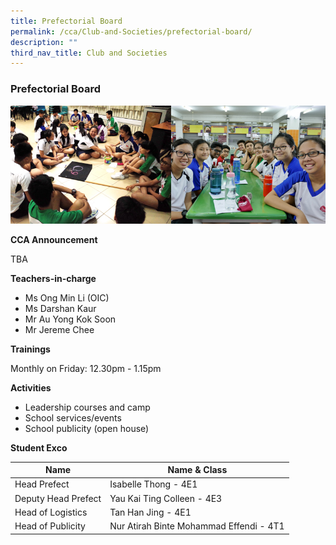 ```yaml
---
title: Prefectorial Board
permalink: /cca/Club-and-Societies/prefectorial-board/
description: ""
third_nav_title: Club and Societies
---
```

### Prefectorial Board

<img src="/images/cca6.png" style="width:90%,aligm:left">

**CCA Announcement**

TBA

**Teachers-in-charge**

*   Ms Ong Min Li (OIC)
*   Ms Darshan Kaur
*   Mr Au Yong Kok Soon
*   Mr Jereme Chee

**Trainings**

Monthly on Friday: 12.30pm - 1.15pm


**Activities**

*   Leadership courses and camp
*   School services/events
*   School publicity (open house)


**Student Exco**

| Name | Name &amp; Class | 
| -------- | -------- | 
| Head Prefect    | Isabelle Thong - 4E1     | 
| Deputy Head Prefect    | Yau Kai Ting Colleen - 4E3     | 
| Head of Logistics    | Tan Han Jing - 4E1   | 
| Head of Publicity   | Nur Atirah Binte Mohammad Effendi - 4T1  |
